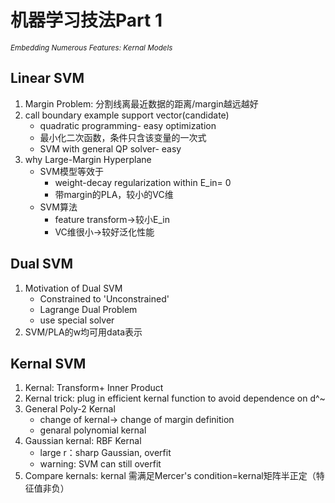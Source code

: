 # 机器学习技法Part 1   

<sub>*Embedding Numerous Features: Kernal Models*</sub>   

## Linear SVM
1. Margin Problem: 分割线离最近数据的距离/margin越远越好
2. call boundary example support vector(candidate)
   * quadratic programming- easy optimization
   * 最小化二次函数，条件只含该变量的一次式
   * SVM with general QP solver- easy
3. why Large-Margin Hyperplane
   * SVM模型等效于
      * weight-decay regularization within E_in= 0
      * 带margin的PLA，较小的VC维
   * SVM算法
      * feature transform->较小E_in
      * VC维很小->较好泛化性能
## Dual SVM
1. Motivation of Dual SVM
   * Constrained to 'Unconstrained'
   * Lagrange Dual Problem
   * use special solver
2. SVM/PLA的w均可用data表示
## Kernal SVM
1. Kernal: Transform+ Inner Product
2. Kernal trick: plug in efficient kernal function to avoid dependence on d^~
3. General Poly-2 Kernal
   * change of kernal-> change of margin definition
   * genaral polynomial kernal
4. Gaussian kernal: RBF Kernal
   * large r：sharp Gaussian, overfit
   * warning: SVM can still overfit
5. Compare kernals: kernal 需满足Mercer's condition=kernal矩阵半正定（特征值非负）

